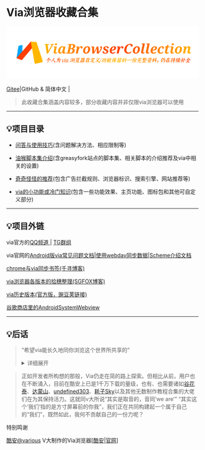 # Via浏览器收藏合集

![输入图片说明](logo.png)

[Gitee](https://gitee.com/daybreak166/ViaBrowserCollection)|GitHub & 简体中文 |

> 此收藏合集涵盖内容较多，部分收藏内容并非仅限via浏览器可以使用

*****

## 💡项目目录

- [问答与使用技巧](cn/FAQ.md)(含问题解决方法、相应限制等)

- [油猴脚本集介绍](cn/script-share.md)(含greasyfork站点的脚本集、相关脚本的介绍推荐及via中相关的设置)
​
- [奇奇怪怪的推荐](cn/messy-cont.md)(包含广告拦截规则、浏览器标识、搜索引擎、网站推荐等)
​
- [via的小功能或冷门知识](cn/via-help.md)(包含一些功能效果、主页功能、图标包和其他可自定义部分)

*****

## 💡项目外链

via官方的[QQ频道 ](https://pd.qq.com/s/142yif2dj)| [TG群组](https://t.me/+bMMIgOk0cnA3YjI9)

via官网的[Android版via常见问题文档](https://viayoo.com/zh-cn/docs/via-for-android-faq.html)|[使用webdav同步数据](https://viayoo.com/zh-cn/docs/sync-your-data-via-webdav.html)|[Scheme介绍文档](https://viayoo.com/zh-cn/docs/about-the-uri-scheme-of-via-for-android.html)

[chrome与via同步书签(千寻博客)](https://blog.qianxun.site/教程/pc端chrome使用floccus扩展和移动端via同步书签/)

[via浏览器各版本的拾穗整理(SGFOX博客)](https://www.sgfox.cc/archives/via-shisui.html)

[via历史版本(官方版，豌豆荚链接)](https://m.wandoujia.com/apps/6609177/history)

[谷歌商店里的AndroidSystemWebview](https://play.google.com/store/apps/details?id=com.google.android.webview)

*****

## 💡后话

> “希望via能长久地同你浏览这个世界所共享的” <details> <summary> 详细展开 </summary> ![输入图片说明](cn/img/FirstAnniversary.png) </details>

> 正如开发者所构想的那般，Via仍走在简的路上探索。但相比从前，用户也在不断涌入，目前在酷安上已是1千万下载的量级，也有、也需要诸如[谷花泰](http://www.coolapk.com/u/486230)、[达蒙山](http://www.coolapk.com/u/1563443)、[undefined303](http://www.coolapk.com/u/4023639)、[耗子Sky](http://www.coolapk.com/u/1166187)以及其他无数制作教程合集的大佬们在为其保持活力。这就同v大所说“其实是取音的，音同‘we are’” “其实这个‘我们’指的是方寸屏幕前的你我”，我们正在共同构建起一个属于自己的“我们”，既然如此，我何不贡献自己的一份力呢？

特别鸣谢

[酷安@various](http://www.coolapk.com/u/441319) V大制作的Via浏览器[[酷安](https://www.coolapk.com/apk/mark.via)|[官网](https://viayoo.com)]